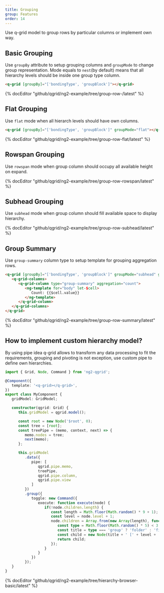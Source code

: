 ```yaml
---
title: Grouping
group: Features
order: 14
---
```


Use q-grid model to group rows by particular columns or implement own way.

## Basic Grouping

Use `groupBy` attribute to setup grouping columns and `groupMode` to change group representation. Mode equals to `nest`(by default) means that all hierarchy levels should be inside one group type column.

```html
<q-grid [groupBy]="['bondingType', 'groupBlock']"></q-grid>
```

{% docEditor "github/qgrid/ng2-example/tree/group-row-/latest" %}

## Flat Grouping

Use `flat` mode when all hierarch levels should have own columns.

```html
<q-grid [groupBy]="['bondingType', 'groupBlock']" groupMode="flat"></q-grid>
```

{% docEditor "github/qgrid/ng2-example/tree/group-row-flat/latest" %}

## Rowspan Grouping

Use `rowspan` mode when group column should occupy all available height on expand.

{% docEditor "github/qgrid/ng2-example/tree/group-row-rowspan/latest" %}

## Subhead Grouping

Use `subhead` mode when group column should fill available space to display hierarchy.

{% docEditor "github/qgrid/ng2-example/tree/group-row-subhead/latest" %}

## Group Summary

Use `group-summary` column type to setup template for grouping aggregation rows.

```html
<q-grid [groupBy]="['bondingType', 'groupBlock']" groupMode="subhead" groupSummary="leaf">
   <q-grid-columns>
      <q-grid-column type="group-summary" aggregation="count">
         <ng-template for="body" let-$cell>
            Count: {{$cell.value}}
         </ng-template>
      </q-grid-column>
   </q-grid-columns>
</q-grid>
```

{% docEditor "github/qgrid/ng2-example/tree/group-row-summary/latest" %}

## How to implement custom hierarchy model?

By using pipe idea q-grid allows to transform any data processing to fit the requirements, grouping and pivoting is not exception, use custom pipe to define own hierarchies.

```typescript
import { Grid, Node, Command } from 'ng2-qgrid';

@Component({
   template: '<q-grid></q-grid>',
})
export class MyComponent {
   gridModel: GridModel;

   constructor(qgrid: Grid) {
      this.gridModel = qgrid.model();

      const root = new Node('$root', 0);
      const tree = [root];
      const treePipe = (memo, context, next) => {
         memo.nodes = tree;
         next(memo);
      };

      this.gridModel
         .data({
            pipe: [
               qgrid.pipe.memo,
               treePipe,
               qgrid.pipe.column,
               qgrid.pipe.view
            ]
         })
         .group({
            toggle: new Command({
               execute: function execute(node) {
                  if(!node.children.length) {
                     const length = Math.floor(Math.random() * 9 + 1);
                     const level = node.level + 1;
                     node.children = Array.from(new Array(length), function (x, i) {
                        const type = Math.floor(Math.random() * 5) < 3 ? 'group' : 'value';
                        const title = type === 'group' ? 'folder' : 'file';
                        const child = new Node(title + ' [' + level + ',' + i + '] ', level, type);
                        return child;
                     });
                  }
               }
            })
         });
   }
}
```
{% docEditor "github/qgrid/ng2-example/tree/hierarchy-browser-basic/latest" %}